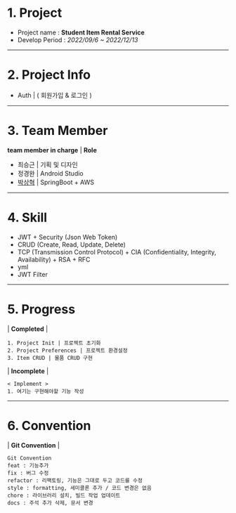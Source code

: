 <!--Header-->
# 1. Project
- Project name : **Student Item Rental Service**
- Develop Period : *2022/09/6 ~ 2022/12/13*
---
# 2. Project Info
- Auth | ( 회원가입 & 로그인 )

---
# 3. Team Member
**team member in charge** | **Role**

- 최승근 | 기획 및 디자인
- 정경완 | Android Studio
- [박상혁](https://github.com/baksakcci) | SpringBoot + AWS
---
# 4. Skill
- JWT + Security (Json Web Token)
- CRUD (Create, Read, Update, Delete)
- TCP (Transmission Control Protocol) + CIA (Confidentiality, Integrity, Availability) + RSA + RFC
- yml
- JWT Filter
---
# 5. Progress
| **Completed** |
```text
1. Project Init | 프로젝트 초기화
2. Project Preferences | 프로젝트 환경설정
3. Item CRUD | 물품 CRUD 구현

```
| **Incomplete** |
```text
< Implement >
1. 여기는 구현해야할 기능 작성
```
---
# 6. Convention
| **Git Convention** |
```text
Git Convention
feat : 기능추가
fix : 버그 수정
refactor : 리팩토링, 기능은 그대로 두고 코드를 수정
style : formatting, 세미콜론 추가 / 코드 변경은 없음
chore : 라이브러리 설치, 빌드 작업 업데이트
docs : 주석 추가 삭제, 문서 변경
```
